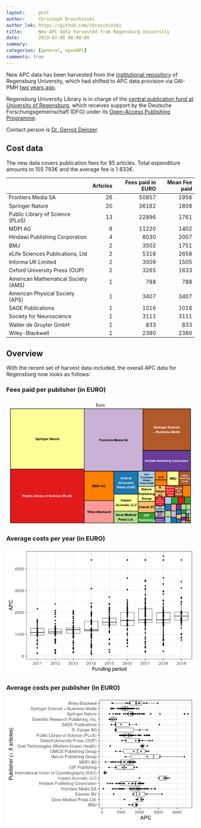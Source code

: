 ```yaml
---
layout:     post
author:     Christoph Broschinski
author_lnk: https://github.com/cbroschinski
title:      New APC data harvested from Regensburg University
date:       2019-07-05 08:00:00
summary:    
categories: [general, openAPC]
comments: true
---
```




New APC data has been harvested from the [institutional repository](https://epub.uni-regensburg.de) of Regensburg University, which had shifted to APC data provision via OAI-PMH [two years ago](https://openapc.github.io/general/openapc/2017/01/25/regensburg/).

Regensburg University Library is in charge of the [central publication fund at University of Regensburg](http://oa.uni-regensburg.de/), which receives support by the Deutsche Forschungsgemeinschaft (DFG) under its [Open-Access Publishing Programme](http://www.dfg.de/en/research_funding/programmes/infrastructure/lis/funding_opportunities/open_access/).

Contact person is [Dr. Gernot Deinzer](mailto:gernot.deinzer@bibliothek.uni-regensburg.de).

## Cost data



The new data covers publication fees for 85 articles. Total expenditure amounts to 155 793€ and the average fee is 1 833€.


|                                    | Articles| Fees paid in EURO| Mean Fee paid|
|:-----------------------------------|--------:|-----------------:|-------------:|
|Frontiers Media SA                  |       26|             50857|          1956|
|Springer Nature                     |       20|             36162|          1808|
|Public Library of Science (PLoS)    |       13|             22896|          1761|
|MDPI AG                             |        8|             11220|          1402|
|Hindawi Publishing Corporation      |        4|              8030|          2007|
|BMJ                                 |        2|              3502|          1751|
|eLife Sciences Publications, Ltd    |        2|              5316|          2658|
|Informa UK Limited                  |        2|              3009|          1505|
|Oxford University Press (OUP)       |        2|              3265|          1633|
|American Mathematical Society (AMS) |        1|               788|           788|
|American Physical Society (APS)     |        1|              3407|          3407|
|SAGE Publications                   |        1|              1016|          1016|
|Society for Neuroscience            |        1|              3111|          3111|
|Walter de Gruyter GmbH              |        1|               833|           833|
|Wiley-Blackwell                     |        1|              2380|          2380|

## Overview

With the recent set of harvest data included, the overall APC data for Regensburg now looks as follows:

### Fees paid per publisher (in EURO)

![plot of chunk tree_regensburg_2019_07_05_full](/figure/tree_regensburg_2019_07_05_full-1.png)

###  Average costs per year (in EURO)

![plot of chunk box_regensburg_2019_07_05_year_full](/figure/box_regensburg_2019_07_05_year_full-1.png)

###  Average costs per publisher (in EURO)

![plot of chunk box_regensburg_2019_07_05_publisher_full](/figure/box_regensburg_2019_07_05_publisher_full-1.png)
